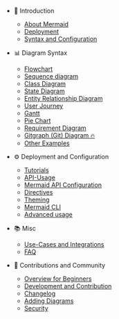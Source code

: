 - 📔 Introduction

  - [About Mermaid](README.md)
  - [Deployment](n00b-gettingStarted.md)
  - [Syntax and Configuration](n00b-syntaxReference.md)

- 📊 Diagram Syntax
  - [Flowchart](flowchart.md)
  - [Sequence diagram](sequenceDiagram.md)
  - [Class Diagram](classDiagram.md)
  - [State Diagram](stateDiagram.md)
  - [Entity Relationship Diagram](entityRelationshipDiagram.md)
  - [User Journey](user-journey.md)
  - [Gantt](gantt.md)
  - [Pie Chart](pie.md)
  - [Requirement Diagram](requirementDiagram.md)
  - [Gitgraph (Git) Diagram 🔥](gitgraph.md)
  - [Other Examples](examples.md)

- ⚙️ Deployment and Configuration

  - [Tutorials](Tutorials.md)
  - [API-Usage](usage.md)
  - [Mermaid API Configuration](Setup.md)
  - [Directives](directives.md)
  - [Theming](theming.md)
  - [Mermaid CLI](mermaidCLI.md)
  - [Advanced usage](n00b-advanced.md)

- 📚 Misc
  - [Use-Cases and Integrations](integrations.md)
  - [FAQ](faq.md)

- 🙌 Contributions and Community
  - [Overview for Beginners](n00b-overview.md)
  - [Development and Contribution ](development.md)
  - [Changelog](CHANGELOG.md)
  - [Adding Diagrams ](newDiagram.md)
  - [Security ](security.md)
